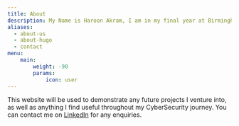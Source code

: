 ```yaml
---
title: About
description: My Name is Haroon Akram, I am in my final year at Birmingham City University Studying CyberSecurity. 
aliases:
  - about-us
  - about-hugo
  - contact
menu:
    main: 
        weight: -90
        params:
            icon: user
---
```

This website will be used to demonstrate any future projects I venture into, as well as anything I find useful throughout my CyberSecurity journey. 
You can contact me on [LinkedIn](https://www.linkedin.com/in/haroon-akram/) for any enquiries.



